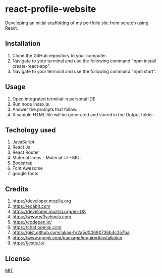 
# react-profile-website
Developing an initial scaffoldng of my portfolio site from scratch using React.




## Installation

1. Clone the GitHub repository to your computer.
2. Navigate to your terminal and use the following command "npm install create-react-app".
3. Navigate to your terminal and use the following command "npm start".


    
## Usage
1. Open integrated terminal in personal IDE.
2. Run node index.js.
3. Answer the prompts that follow.
4. A sample HTML file will be generated and stored in the Output folder.




## Techology used 

1. JavaScript
2. React Js
3. React Router
4. Material Icons - Material UI - MUI
5. Bootstrap
6. Font Awesome
7. google fonts


## Credits

1. https://developer.mozilla.org
2. https://edabit.com
3. https://developer.mozilla.org/en-US
4. https://www.w3schools.com
5. https://codepen.io/
6. https://chat.openai.com
7. https://gist.github.com/lukas-h/2a5d00690736b4c3a7ba
8. https://www.npmjs.com/package/inquirer#installation
9. https://jestjs.io/



## License

[MIT](https://choosealicense.com/licenses/mit/)

